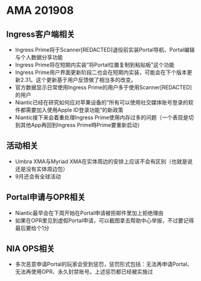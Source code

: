 # AMA 201908

## Ingress客户端相关

- Ingress Prime将于Scanner\[REDACTED\]退役前实装Portal导航、Portal编辑与个人数据分享功能
- Ingress Prime将在短期内实装“将Portal位置复制到粘贴板”这个功能
- Ingress Prime用户界面更新阶段二也会在短期内实装，可能会在下个版本更新2.31。这个更新基于用户反馈做了相当多的改变。
- 官方数据显示日常使用Ingress Prime的用户多于使用Scanner\[REDACTED\]的用户
- Niantic已经在研究如何应对苹果设备的“所有可以使用社交媒体账号登录的软件都需要加入使用Apple ID登录功能”的新政策
- Niantic接下来会着重处理Ingress Prime使用内存过多的问题（一个表现是切到其他App再回到Ingress Prime時Prime要重新启动）

## 活动相关

- Umbra XMA与Myriad XMA在实体周边的安排上应该不会有区别（也就是说还是没有实体周边包）
- 9月还会有全球活动

## Portal申请与OPR相关

- Niantic最早会在下周开始在Portal申请被拒邮件里加上拒绝理由
- 如果在OPR里见到虚假Portal申请，可以截图拿去帮助中心举报，不过要记得最后要给个1分

## NIA OPS相关

- 多次恶意申请Portal的玩家会受到惩罚，惩罚形式包括：无法再申请Portal、无法再使用OPR、永久封禁账号。上述惩罚都已经被实施过
